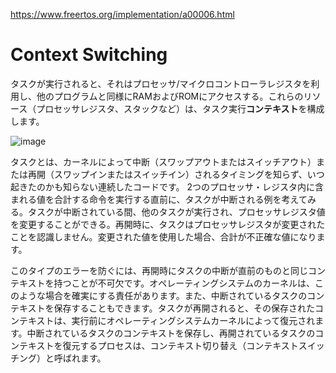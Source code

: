 https://www.freertos.org/implementation/a00006.html

# Context Switching

<!--
As a task executes it utilizes the processor / microcontroller registers and accesses RAM and ROM just as any other program. These resources together (the processor registers, stack, etc.) comprise the task execution context.
-->

タスクが実行されると、それはプロセッサ/マイクロコントローラレジスタを利用し、他のプログラムと同様にRAMおよびROMにアクセスする。これらのリソース（プロセッサレジスタ、スタックなど）は、タスク実行**コンテキスト**を構成します。

![image](https://www.freertos.org/implementation/ExeContext.gif)

<!--
A task is a sequential piece of code - it does not know when it is going to get suspended (swapped out or switched out) or resumed (swapped in or switched in) by the kernel and does not even know when this has happened. Consider the example of a task being suspended immediately before executing an instruction that sums the values contained within two processor registers. While the task is suspended other tasks will execute and may modify the processor register values. Upon resumption the task will not know that the processor registers have been altered - if it used the modified values the summation would result in an incorrect value.
-->

タスクとは、カーネルによって中断（スワップアウトまたはスイッチアウト）または再開（スワップインまたはスイッチイン）されるタイミングを知らず、いつ起きたのかも知らない連続したコードです。 2つのプロセッサ・レジスタ内に含まれる値を合計する命令を実行する直前に、タスクが中断される例を考えてみる。タスクが中断されている間、他のタスクが実行され、プロセッサレジスタ値を変更することができる。再開時に、タスクはプロセッサレジスタが変更されたことを認識しません。変更された値を使用した場合、合計が不正確な値になります。

<!--
To prevent this type of error it is essential that upon resumption a task has a context identical to that immediately prior to its suspension. The operating system kernel is responsible for ensuring this is the case - and does so by saving the context of a task as it is suspended. When the task is resumed its saved context is restored by the operating system kernel prior to its execution. The process of saving the context of a task being suspended and restoring the context of a task being resumed is called context switching.
-->

このタイプのエラーを防ぐには、再開時にタスクの中断が直前のものと同じコンテキストを持つことが不可欠です。オペレーティングシステムのカーネルは、このような場合を確実にする責任があります。また、中断されているタスクのコンテキストを保存することもできます。タスクが再開されると、その保存されたコンテキストは、実行前にオペレーティングシステムカーネルによって復元されます。中断されているタスクのコンテキストを保存し、再開されているタスクのコンテキストを復元するプロセスは、コンテキスト切り替え（コンテキストスイッチング）と呼ばれます。
